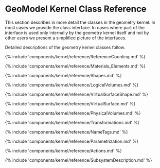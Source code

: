 # GeoModel Kernel Class Reference


This section describes in more detail the classes in the geometry kernel. In most cases we provide the class interface. In cases where part of the interface is used only internally by the geometry kernel itself and not by other users we present a simplified picture of the interfaces.

Detailed descriptions of the geometry kernel classes follow.

{% include 'components/kernel/reference/ReferenceCounting.md' %}

{% include 'components/kernel/reference/Materials_Elements.md' %}

{% include 'components/kernel/reference/Shapes.md' %} 

{% include 'components/kernel/reference/LogicalVolumes.md' %}

{% include 'components/kernel/reference/VirtualSurfaceShape.md' %}

{% include 'components/kernel/reference/VirtualSurface.md' %}

{% include 'components/kernel/reference/PhysicalVolumes.md' %}

{% include 'components/kernel/reference/Transformations.md' %}

{% include 'components/kernel/reference/NameTags.md' %}

{% include 'components/kernel/reference/Parametrization.md' %}

{% include 'components/kernel/reference/Actions.md' %}

{% include 'components/kernel/reference/SubsystemDescription.md' %}
